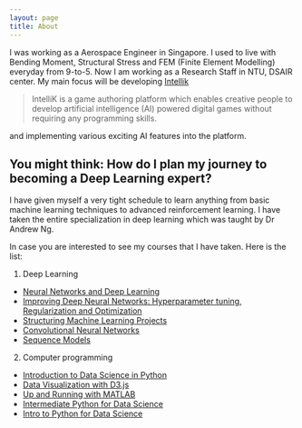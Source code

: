 ```yaml
---
layout: page
title: About
---
```


I was working as a Aerospace Engineer in Singapore. I used to live with Bending Moment, Structural Stress and FEM (Finite Element Modelling) everyday from 9-to-5. Now I am working as a Research Staff in NTU, DSAIR center. My main focus will be developing <a href="https://intellik.dsair.ntu.edu.sg/#/">Intellik</a>

> IntelliK is a game authoring platform which enables creative people to develop artificial intelligence (AI) powered digital games without requiring any programming skills.

and implementing various exciting AI features into the platform.

## You might think: How do I plan my journey to becoming a Deep Learning expert?

I have given myself a very tight schedule to learn anything from basic machine learning techniques to advanced reinforcement learning. I have taken the entire specialization in deep learning which was taught by Dr Andrew Ng.

In case you are interested to see my courses that I have taken. Here is the list:

1. Deep Learning
  * <a href="https://www.coursera.org/account/accomplishments/certificate/456HWSAHGLTZ">Neural Networks and Deep Learning</a>
  * <a href="https://www.coursera.org/account/accomplishments/certificate/3QDZF7M4UVPX">Improving Deep Neural Networks: Hyperparameter tuning, Regularization and Optimization</a>
  * <a href="https://www.coursera.org/account/accomplishments/certificate/8ZY8EYYDQJQY">Structuring Machine Learning Projects</a>
  * <a href="https://www.coursera.org/account/accomplishments/certificate/H3UJ7HDK3GYP">Convolutional Neural Networks</a>
  * <a href="https://www.coursera.org/account/accomplishments/certificate/3E9RVJKDGZPK">Sequence Models</a>  

2. Computer programming
  * <a href="https://www.coursera.org/account/accomplishments/certificate/S6983DF6XPQS">Introduction to Data Science in Python</a>
  * <a href="https://www.lynda.com/ViewCertificate/A772018894EC4CC585F80F7837869608?utm_source=directlink&utm_medium=sharing&utm_campaign=certificate">Data Visualization with D3.js</a>
  * <a href="https://www.lynda.com/MATLAB-tutorials/Up-Running-MATLAB/124067-2.html?utm_source=linkedin&utm_medium=sharing&utm_campaign=certificate">Up and Running with MATLAB</a>
  * <a href="https://www.datacamp.com/courses/intermediate-python-for-data-science?utm_source=LinkedIn&utm_medium=Certificate&utm_content=Certificate&utm_campaign=Linkedin-Certificate">Intermediate Python for Data Science</a>
  * <a href="https://www.datacamp.com/courses/intro-to-python-for-data-science?utm_source=LinkedIn&utm_medium=Certificate&utm_content=Certificate&utm_campaign=Linkedin-Certificate">Intro to Python for Data Science</a>  
